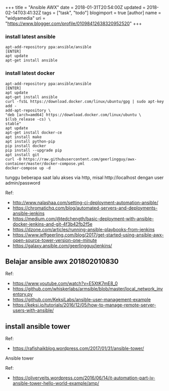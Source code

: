 +++
title = "Ansible AWX"
date = 2018-01-31T20:54:00Z
updated = 2018-02-14T03:41:32Z
tags = ["task", "todo"]
blogimport = true 
[author]
	name = "widyamedia"
	uri = "https://www.blogger.com/profile/01098412638320952520"
+++

### install latest ansible
```
apt-add-repository ppa:ansible/ansible
[ENTER]
apt update
apt-get install ansible
```
### install latest docker
```
apt-add-repository ppa:ansible/ansible
[ENTER]
apt update
apt-get install ansible
curl -fsSL https://download.docker.com/linux/ubuntu/gpg | sudo apt-key add -
add-apt-repository \
"deb [arch=amd64] https://download.docker.com/linux/ubuntu \
$(lsb_release -cs) \
stable"
apt update
apt-get install docker-ce
apt install make
apt install python-pip
pip install docker
pip install --upgrade pip
apt install git
curl -O https://raw.githubusercontent.com/geerlingguy/awx-container/master/docker-compose.yml
docker-compose up -d
```
tunggu beberapa saat lalu akses via http, misal http://localhost dengan user admin/password

Ref:

* http://www.nalashaa.com/setting-ci-deployment-automation-ansible/
* https://chromatichq.com/blog/automated-servers-and-deployments-ansible-jenkins
* https://medium.com/@tedchength/basic-deployment-with-ansible-docker-jenkins-and-git-4f3b42fb2f5e
* https://dzone.com/articles/running-ansible-playbooks-from-jenkins
* https://www.jeffgeerling.com/blog/2017/get-started-using-ansible-awx-open-source-tower-version-one-minute
* https://galaxy.ansible.com/geerlingguy/jenkins/

## Belajar ansible awx 201802010830

Ref:

* https://www.youtube.com/watch?v=E5XtK7mE8_0
* https://github.com/whiskerlabs/armsible/blob/master/local_network_inventory.py
* https://github.com/KeksiLabs/ansible-user-management-example
* https://keksi.io/tutorials/2016/12/05/how-to-manage-remote-server-users-with-ansible/

## install ansible tower

Ref:

* https://rafishaikblog.wordpress.com/2017/01/31/ansible-tower/

Ansible tower

Ref:

* https://oliverveits.wordpress.com/2016/06/14/it-automation-part-iv-ansible-tower-hello-world-example/amp/

